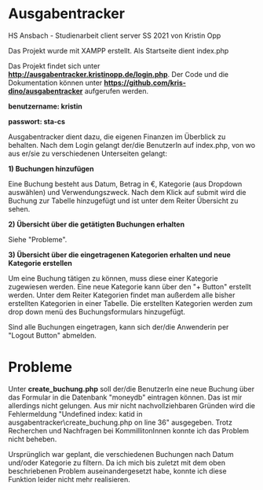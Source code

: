 # Ausgabentracker
HS Ansbach - Studienarbeit client server SS 2021 von Kristin Opp

Das Projekt wurde mit XAMPP erstellt. Als Startseite dient index.php

Das Projekt findet sich unter **http://ausgabentracker.kristinopp.de/login.php**. Der Code und die Dokumentation können unter **https://github.com/kris-dino/ausgabentracker** aufgerufen werden.

**benutzername: kristin**

**passwort: sta-cs**

Ausgabentracker dient dazu, die eigenen Finanzen im Überblick zu behalten. Nach dem Login gelangt der/die BenutzerIn auf index.php, von wo aus er/sie zu verschiedenen Unterseiten gelangt:

**1) Buchungen hinzufügen**

Eine Buchung besteht aus Datum, Betrag in €, Kategorie (aus Dropdown auswählen) und Verwendungszweck. Nach dem Klick auf submit wird die Buchung zur Tabelle hinzugefügt und ist unter dem Reiter Übersicht zu sehen.

**2) Übersicht über die getätigten Buchungen erhalten**

Siehe "Probleme".

**3) Übersicht über die eingetragenen Kategorien erhalten und neue Kategorie erstellen**

Um eine Buchung tätigen zu können, muss diese einer Kategorie zugewiesen werden. Eine neue Kategorie kann über den "+ Button" erstellt werden. Unter dem Reiter Kategorien findet man außerdem alle bisher erstellten Kategorien in einer Tabelle. Die erstellten Kategorien werden zum drop down menü des Buchungsformulars hinzugefügt.

Sind alle Buchungen eingetragen, kann sich der/die Anwenderin per "Logout Button" abmelden.

# Probleme

Unter **create_buchung.php** soll der/die BenutzerIn eine neue Buchung über das Formular in die Datenbank "moneydb" eintragen können. Das ist mir allerdings nicht gelungen. Aus mir nicht nachvollziehbaren Gründen wird die Fehlermeldung "Undefined index: katid in ausgabentracker\create_buchung.php on line 36" ausgegeben. Trotz Recherchen und Nachfragen bei KommillitonInnen konnte ich das Problem nicht beheben.

Ursprünglich war geplant, die verschiedenen Buchungen nach Datum und/oder Kategorie zu filtern. Da ich mich bis zuletzt mit dem oben beschriebenen Problem auseinandergesetzt habe, konnte ich diese Funktion leider nicht mehr realisieren.
 
